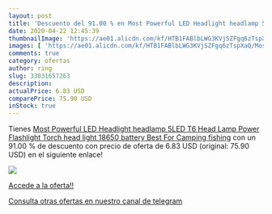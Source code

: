 ```yaml
---
layout: post
title: 'Descuento del 91.00 % en Most Powerful LED Headlight headlamp 5LE'
date: 2020-04-22 12:45:39
thumbnailImage: 'https://ae01.alicdn.com/kf/HTB1FABlbLWG3KVjSZFgq6zTspXaQ/Most-Powerful-LED-Headlight-headlamp-5LED-T6-Head-Lamp-Power-Flashlight-Torch-head-light-18650-battery.jpg_350x350._SL200_.jpg'
images: [ 'https://ae01.alicdn.com/kf/HTB1FABlbLWG3KVjSZFgq6zTspXaQ/Most-Powerful-LED-Headlight-headlamp-5LED-T6-Head-Lamp-Power-Flashlight-Torch-head-light-18650-battery.jpg_350x350._SL200_.jpg' ]
comments: true
category: ofertas
author: ring
slug: 33031657263
description:
actualPrice: 6.83 USD
comparePrice: 75.90 USD
inStock: true
---
```


Tienes [Most Powerful LED Headlight headlamp 5LED T6 Head Lamp Power Flashlight Torch head light 18650 battery Best For Camping  fishing](https://www.amazon.com/dp/33031657263/?tag=redken08-20) con un 91.00 % de descuento con precio de oferta de 6.83 USD (original: 75.90 USD) en el siguiente enlace!

[![](https://ae01.alicdn.com/kf/HTB1FABlbLWG3KVjSZFgq6zTspXaQ/Most-Powerful-LED-Headlight-headlamp-5LED-T6-Head-Lamp-Power-Flashlight-Torch-head-light-18650-battery.jpg_350x350._SL200_.jpg)](https://www.amazon.com/dp/33031657263/?tag=redken08-20)

[Accede a la oferta!!](https://www.amazon.com/dp/33031657263/?tag=redken08-20)

[Consulta otras ofertas en nuestro canal de telegram](https://t.me/s/ofertas25)
